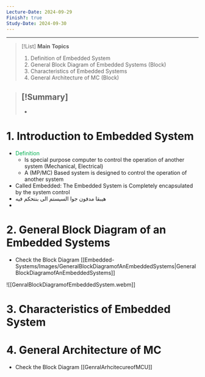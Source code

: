 ```yaml
---
Lecture-Date: 2024-09-29
Finish?: true
Study-Date: 2024-09-30
---
```

---
>[!List] **Main** **Topics** 
> 1. Definition of Embedded System 
> 2. General Block Diagram of Embedded Systems (Block)
> 3. Characteristics of Embedded Systems
> 4. General Architecture of MC (Block)

>[!Summary]
>-
>-


# 1. Introduction to Embedded System 

- <span style="color:rgb(0, 176, 80)">Definition</span>
	- Is special purpose computer to control the operation of another system (Mechanical, Electrical)
	- A (MP/MC) Based system is designed to control the operation of another system 
- Called Embedded: The Embedded System is Completely encapsulated by the system control 
- هيبقا مدفون جوا السيستم الى بنتحكم فيه 
- 
# 2. General Block Diagram of an Embedded Systems 

- Check the Block Diagram [[Embedded-Systems/Images/GeneralBlockDiagramofAnEmbeddedSystems|GeneralBlockDiagramofAnEmbeddedSystems]]

![[GenralBlockDiagramofEmbeddedSystem.webm]]


# 3. Characteristics of Embedded System



# 4. General Architecture of MC

- Check the Block Diagram [[GenralArhcitecureofMCU]]